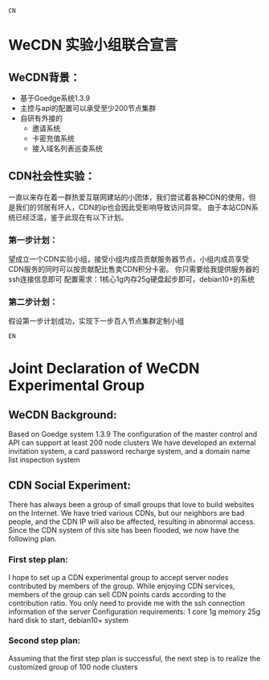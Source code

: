 ```
CN
```
# WeCDN 实验小组联合宣言

## WeCDN背景：
- 基于Goedge系统1.3.9
- 主控与api的配置可以承受至少200节点集群
- 自研有外接的
  - 邀请系统
  - 卡密充值系统
  - 接入域名列表巡查系统

## CDN社会性实验：
一直以来存在着一群热爱互联网建站的小团体，我们尝试着各种CDN的使用，但是我们的邻居有坏人，CDN的ip也会因此受影响导致访问异常。
由于本站CDN系统已经泛滥，鉴于此现在有以下计划。

### 第一步计划：
望成立一个CDN实验小组，接受小组内成员贡献服务器节点，小组内成员享受CDN服务的同时可以按贡献配比售卖CDN积分卡密。
你只需要给我提供服务器的ssh连接信息即可
配置需求：1核心1g内存25g硬盘起步即可，debian10+的系统

### 第二步计划：
假设第一步计划成功，实现下一步百人节点集群定制小组

```
EN
```
# Joint Declaration of WeCDN Experimental Group

## WeCDN Background:
Based on Goedge system 1.3.9
The configuration of the master control and API can support at least 200 node clusters
We have developed an external invitation system, a card password recharge system, and a domain name list inspection system

## CDN Social Experiment:
There has always been a group of small groups that love to build websites on the Internet. We have tried various CDNs, but our neighbors are bad people, and the CDN IP will also be affected, resulting in abnormal access.
Since the CDN system of this site has been flooded, we now have the following plan.

### First step plan:
I hope to set up a CDN experimental group to accept server nodes contributed by members of the group. While enjoying CDN services, members of the group can sell CDN points cards according to the contribution ratio.
You only need to provide me with the ssh connection information of the server
Configuration requirements: 1 core 1g memory 25g hard disk to start, debian10+ system

### Second step plan:
Assuming that the first step plan is successful, the next step is to realize the customized group of 100 node clusters

